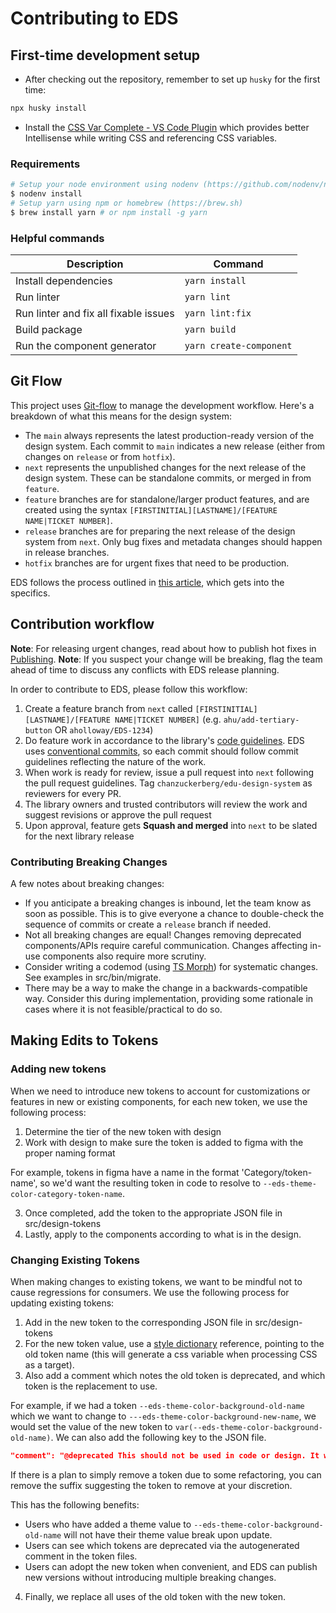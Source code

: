 # Contributing to EDS

## First-time development setup

- After checking out the repository, remember to set up `husky` for the first time:

```sh
npx husky install
```

- Install the [CSS Var Complete - VS Code Plugin](https://marketplace.visualstudio.com/items?itemName=phoenisx.cssvar) which provides better Intellisense while writing CSS and referencing CSS variables.

### Requirements

```bash
# Setup your node environment using nodenv (https://github.com/nodenv/nodenv)
$ nodenv install
# Setup yarn using npm or homebrew (https://brew.sh)
$ brew install yarn # or npm install -g yarn
```

### Helpful commands

| Description                           | Command                 |
| ------------------------------------- | ----------------------- |
| Install dependencies                  | `yarn install`          |
| Run linter                            | `yarn lint`             |
| Run linter and fix all fixable issues | `yarn lint:fix`         |
| Build package                         | `yarn build`            |
| Run the component generator           | `yarn create-component` |

## Git Flow

This project uses [Git-flow](https://nvie.com/posts/a-successful-git-branching-model/) to manage the development workflow. Here's a breakdown of what this means for the design system:

- The `main` always represents the latest production-ready version of the design system. Each commit to `main` indicates a new release (either from changes on `release` or from `hotfix`).
- `next` represents the unpublished changes for the next release of the design system. These can be standalone commits, or merged in from `feature`.
- `feature` branches are for standalone/larger product features, and are created using the syntax `[FIRSTINITIAL][LASTNAME]/[FEATURE NAME|TICKET NUMBER]`.
- `release` branches are for preparing the next release of the design system from `next`. Only bug fixes and metadata changes should happen in release branches.
- `hotfix` branches are for urgent fixes that need to be production.

EDS follows the process outlined in [this article](https://nvie.com/posts/a-successful-git-branching-model/), which gets into the specifics.

## Contribution workflow

**Note**: For releasing urgent changes, read about how to publish hot fixes in [Publishing](./PUBLISHING.md).
**Note**: If you suspect your change will be breaking, flag the team ahead of time to discuss any conflicts with EDS release planning.

In order to contribute to EDS, please follow this workflow:

1. Create a feature branch from `next` called `[FIRSTINITIAL][LASTNAME]/[FEATURE NAME|TICKET NUMBER]` (e.g. `ahu/add-tertiary-button` OR `aholloway/EDS-1234`)
2. Do feature work in accordance to the library's [code guidelines](https://chanzuckerberg.github.io/edu-design-system/?path=/docs/documentation-contributor-guidelines-code-guidelines--docs). EDS uses [conventional commits](https://www.conventionalcommits.org/en/v1.0.0/), so each commit should follow commit guidelines reflecting the nature of the work.
3. When work is ready for review, issue a pull request into `next` following the pull request guidelines. Tag `chanzuckerberg/edu-design-system` as reviewers for every PR.
4. The library owners and trusted contributors will review the work and suggest revisions or approve the pull request
5. Upon approval, feature gets **Squash and merged** into `next` to be slated for the next library release

### Contributing Breaking Changes

A few notes about breaking changes:

- If you anticipate a breaking changes is inbound, let the team know as soon as possible. This is to give everyone a chance to double-check the sequence of commits or create a `release` branch if needed.
- Not all breaking changes are equal! Changes removing deprecated components/APIs require careful communication. Changes affecting in-use components also require more scrutiny.
- Consider writing a codemod (using [TS Morph](https://ts-morph.com/)) for systematic changes. See examples in src/bin/migrate.
- There may be a way to make the change in a backwards-compatible way. Consider this during implementation, providing some rationale in cases where it is not feasible/practical to do so.

## Making Edits to Tokens

### Adding new tokens

When we need to introduce new tokens to account for customizations or features in new or existing components, for each new token, we use the following process:

1. Determine the tier of the new token with design
2. Work with design to make sure the token is added to figma with the proper naming format

For example, tokens in figma have a name in the format 'Category/token-name', so we'd want the resulting token in code to resolve to `--eds-theme-color-category-token-name`.

3. Once completed, add the token to the appropriate JSON file in src/design-tokens
4. Lastly, apply to the components according to what is in the design.

### Changing Existing Tokens

When making changes to existing tokens, we want to be mindful not to cause regressions for consumers. We use the following process for updating existing tokens:

1. Add in the new token to the corresponding JSON file in src/design-tokens
2. For the new token value, use a [style dictionary][sd] reference, pointing to the old token name (this will generate a css variable when processing CSS as a target).
3. Also add a comment which notes the old token is deprecated, and which token is the replacement to use.

For example, if we had a token `--eds-theme-color-background-old-name` which we want to change to `---eds-theme-color-background-new-name`, we would set the value of the new token to `var(--eds-theme-color-background-old-name)`. We can also add the following key to the JSON file.

[sd]: https://amzn.github.io/style-dictionary/#/version_3?id=output-references

```json
"comment": "@deprecated This should not be used in code or design. It will be removed in a future version of EDS. Please use eds-theme-color-new-name instead."
```

If there is a plan to simply remove a token due to some refactoring, you can remove the suffix suggesting the token to remove at your discretion.

This has the following benefits:

- Users who have added a theme value to `--eds-theme-color-background-old-name` will not have their theme value break upon update.
- Users can see which tokens are deprecated via the autogenerated comment in the token files.
- Users can adopt the new token when convenient, and EDS can publish new versions without introducing multiple breaking changes.

4. Finally, we replace all uses of the old token with the new token.
